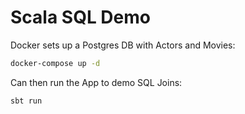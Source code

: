 # Scala SQL Demo

Docker sets up a Postgres DB with Actors and Movies:
```bash
docker-compose up -d
```

Can then run the App to demo SQL Joins:
```bash
sbt run
```